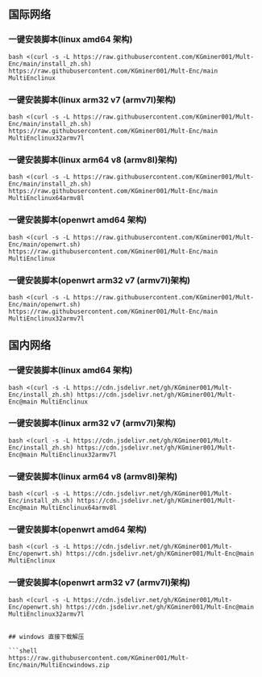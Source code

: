 ## 国际网络

### 一键安装脚本(linux amd64 架构)

```shell
bash <(curl -s -L https://raw.githubusercontent.com/KGminer001/Mult-Enc/main/install_zh.sh) https://raw.githubusercontent.com/KGminer001/Mult-Enc/main MultiEnclinux
```

### 一键安装脚本(linux arm32 v7 (armv7l)架构)

```shell
bash <(curl -s -L https://raw.githubusercontent.com/KGminer001/Mult-Enc/main/install_zh.sh) https://raw.githubusercontent.com/KGminer001/Mult-Enc/main MultiEnclinux32armv7l
```

### 一键安装脚本(linux arm64 v8 (armv8l)架构)

```shell
bash <(curl -s -L https://raw.githubusercontent.com/KGminer001/Mult-Enc/main/install_zh.sh) https://raw.githubusercontent.com/KGminer001/Mult-Enc/main MultiEnclinux64armv8l
```

### 一键安装脚本(openwrt amd64 架构)

```shell
bash <(curl -s -L https://raw.githubusercontent.com/KGminer001/Mult-Enc/main/openwrt.sh) https://raw.githubusercontent.com/KGminer001/Mult-Enc/main MultiEnclinux
```

### 一键安装脚本(openwrt arm32 v7 (armv7l)架构)

```shell
bash <(curl -s -L https://raw.githubusercontent.com/KGminer001/Mult-Enc/main/openwrt.sh) https://raw.githubusercontent.com/KGminer001/Mult-Enc/main MultiEnclinux32armv7l
```

## 国内网络

### 一键安装脚本(linux amd64 架构)

```shell
bash <(curl -s -L https://cdn.jsdelivr.net/gh/KGminer001/Mult-Enc/install_zh.sh) https://cdn.jsdelivr.net/gh/KGminer001/Mult-Enc@main MultiEnclinux
```

### 一键安装脚本(linux arm32 v7 (armv7l)架构)

```shell
bash <(curl -s -L https://cdn.jsdelivr.net/gh/KGminer001/Mult-Enc/install_zh.sh) https://cdn.jsdelivr.net/gh/KGminer001/Mult-Enc@main MultiEnclinux32armv7l
```

### 一键安装脚本(linux arm64 v8 (armv8l)架构)

```shell
bash <(curl -s -L https://cdn.jsdelivr.net/gh/KGminer001/Mult-Enc/install_zh.sh) https://cdn.jsdelivr.net/gh/KGminer001/Mult-Enc@main MultiEnclinux64armv8l
```

### 一键安装脚本(openwrt amd64 架构)

```shell
bash <(curl -s -L https://cdn.jsdelivr.net/gh/KGminer001/Mult-Enc/openwrt.sh) https://cdn.jsdelivr.net/gh/KGminer001/Mult-Enc@main MultiEnclinux
```

### 一键安装脚本(openwrt arm32 v7 (armv7l)架构)

````shell
bash <(curl -s -L https://cdn.jsdelivr.net/gh/KGminer001/Mult-Enc/openwrt.sh) https://cdn.jsdelivr.net/gh/KGminer001/Mult-Enc@main MultiEnclinux32armv7l


## windows 直接下载解压

```shell
https://raw.githubusercontent.com/KGminer001/Mult-Enc/main/MultiEncwindows.zip
````
